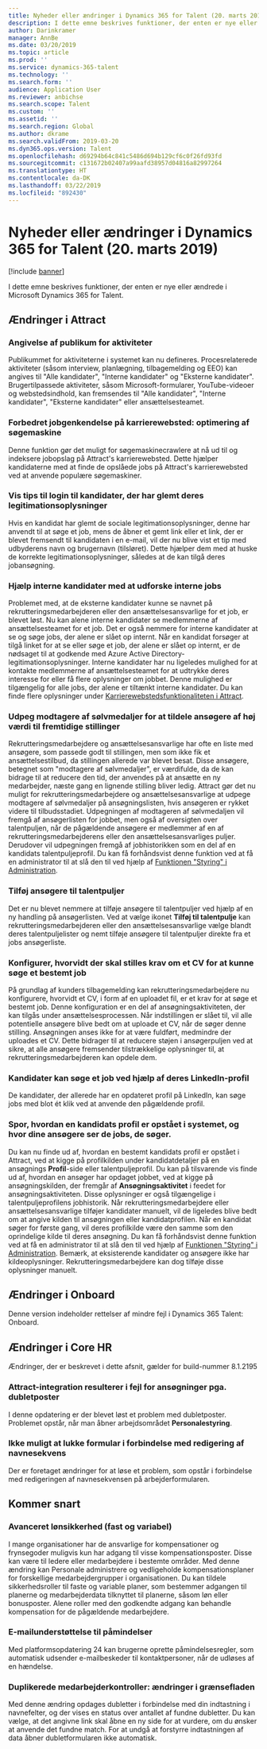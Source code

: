 ```yaml
---
title: Nyheder eller ændringer i Dynamics 365 for Talent (20. marts 2019)
description: I dette emne beskrives funktioner, der enten er nye eller ændrede i Microsoft Dynamics 365 for Talent.
author: Darinkramer
manager: AnnBe
ms.date: 03/20/2019
ms.topic: article
ms.prod: ''
ms.service: dynamics-365-talent
ms.technology: ''
ms.search.form: ''
audience: Application User
ms.reviewer: anbichse
ms.search.scope: Talent
ms.custom: ''
ms.assetid: ''
ms.search.region: Global
ms.author: dkrame
ms.search.validFrom: 2019-03-20
ms.dyn365.ops.version: Talent
ms.openlocfilehash: d69294b64c841c5486d694b129cf6c0f26fd93fd
ms.sourcegitcommit: c131672b02407a99aafd38957d04816a82997264
ms.translationtype: HT
ms.contentlocale: da-DK
ms.lasthandoff: 03/22/2019
ms.locfileid: "892430"
---
```

# <a name="whats-new-or-changed-in-dynamics-365-for-talent-march-20-2019"></a>Nyheder eller ændringer i Dynamics 365 for Talent (20. marts 2019)

[!include [banner](includes/banner.md)]

I dette emne beskrives funktioner, der enten er nye eller ændrede i Microsoft Dynamics 365 for Talent.

## <a name="changes-in-attract"></a>Ændringer i Attract

### <a name="setting-the-audience-on-activities"></a>Angivelse af publikum for aktiviteter
Publikummet for aktiviteterne i systemet kan nu defineres. Procesrelaterede aktiviteter (såsom interview, planlægning, tilbagemelding og EEO) kan angives til "Alle kandidater", "Interne kandidater" og "Eksterne kandidater". Brugertilpassede aktiviteter, såsom Microsoft-formularer, YouTube-videoer og webstedsindhold, kan fremsendes til "Alle kandidater", "Interne kandidater", "Eksterne kandidater" eller ansættelsesteamet.  

### <a name="improve-career-site-job-discoverability-search-engine-optimization"></a>Forbedret jobgenkendelse på karrierewebsted: optimering af søgemaskine
Denne funktion gør det muligt for søgemaskinecrawlere at nå ud til og indeksere jobopslag på Attract's karrierewebsted. Dette hjælper kandidaterne med at finde de opslåede jobs på Attract's karrierewebsted ved at anvende populære søgemaskiner.

### <a name="show-login-hint-to-candidates-who-forgot-their-credentials"></a>Vis tips til login til kandidater, der har glemt deres legitimationsoplysninger
Hvis en kandidat har glemt de sociale legitimationsoplysninger, denne har anvendt til at søge et job, mens de åbner et gemt link eller et link, der er blevet fremsendt til kandidaten i en e-mail, vil der nu blive vist et tip med udbyderens navn og brugernavn (tilsløret). Dette hjælper dem med at huske de korrekte legitimationsoplysninger, således at de kan tilgå deres jobansøgning.

### <a name="help-internal-candidates-explore-internal-jobs"></a>Hjælp interne kandidater med at udforske interne jobs
Problemet med, at de eksterne kandidater kunne se navnet på rekrutteringsmedarbejderen eller den ansættelsesansvarlige for et job, er blevet løst. Nu kan alene interne kandidater se medlemmerne af ansættelsesteamet for et job. Det er også nemmere for interne kandidater at se og søge jobs, der alene er slået op internt. Når en kandidat forsøger at tilgå linket for at se eller søge et job, der alene er slået op internt, er de nødsaget til at godkende med Azure Active Directory-legitimationsoplysninger. Interne kandidater har nu ligeledes mulighed for at kontakte medlemmerne af ansættelsesteamet for at udtrykke deres interesse for eller få flere oplysninger om jobbet. Denne mulighed er tilgængelig for alle jobs, der alene er tiltænkt interne kandidater. Du kan finde flere oplysninger under [Karrierewebstedsfunktionaliteten i Attract](./career-site.md).

### <a name="designate-silver-medalists-to-assign-high-value-applicants-for-future-positions"></a>Udpeg modtagere af sølvmedaljer for at tildele ansøgere af høj værdi til fremtidige stillinger
Rekrutteringsmedarbejdere og ansættelsesansvarlige har ofte en liste med ansøgere, som passede godt til stillingen, men som ikke fik et ansættelsestilbud, da stillingen allerede var blevet besat. Disse ansøgere, betegnet som "modtagere af sølvmedaljer", er værdifulde, da de kan bidrage til at reducere den tid, der anvendes på at ansætte en ny medarbejder, næste gang en lignende stilling bliver ledig. Attract gør det nu muligt for rekrutteringsmedarbejdere og ansættelsesansvarlige at udpege modtagere af sølvmedaljer på ansøgningslisten, hvis ansøgeren er rykket videre til tilbudsstadiet. Udpegningen af modtageren af sølvmedaljen vil fremgå af ansøgerlisten for jobbet, men også af oversigten over talentpuljen, når de pågældende ansøgere er medlemmer af en af rekrutteringsmedarbejderens eller den ansættelsesansvarliges puljer. Derudover vil udpegningen fremgå af jobhistorikken som en del af en kandidats talentpuljeprofil. Du kan få forhåndsvist denne funktion ved at få en administrator til at slå den til ved hjælp af [Funktionen "Styring" i Administration](https://docs.microsoft.com/en-us/dynamics365/unified-operations/talent/access-preview-feature).

### <a name="add-applicants-to-talent-pools"></a>Tilføj ansøgere til talentpuljer
Det er nu blevet nemmere at tilføje ansøgere til talentpuljer ved hjælp af en ny handling på ansøgerlisten. Ved at vælge ikonet **Tilføj til talentpulje** kan rekrutteringsmedarbejderen eller den ansættelsesansvarlige vælge blandt deres talentpuljelister og nemt tilføje ansøgere til talentpuljer direkte fra et jobs ansøgerliste.

### <a name="configure-whether-a-resume-is-required-to-apply-for-a-particular-job"></a>Konfigurer, hvorvidt der skal stilles krav om et CV for at kunne søge et bestemt job
På grundlag af kunders tilbagemelding kan rekrutteringsmedarbejdere nu konfigurere, hvorvidt et CV, i form af en uploadet fil, er et krav for at søge et bestemt job. Denne konfiguration er en del af ansøgningsaktiviteten, der kan tilgås under ansættelsesprocessen. Når indstillingen er slået til, vil alle potentielle ansøgere blive bedt om at uploade et CV, når de søger denne stilling. Ansøgningen anses ikke for at være fuldført, medmindre der uploades et CV. Dette bidrager til at reducere støjen i ansøgerpuljen ved at sikre, at alle ansøgere fremsender tilstrækkelige oplysninger til, at rekrutteringsmedarbejderen kan opdele dem.

### <a name="candidates-can-apply-to-a-job-using-their-linkedin-profile"></a>Kandidater kan søge et job ved hjælp af deres LinkedIn-profil
De kandidater, der allerede har en opdateret profil på LinkedIn, kan søge jobs med blot ét klik ved at anvende den pågældende profil.

### <a name="track-how-a-candidate-profile-originated-in-the-system-and-where-your-applicants-discover-the-jobs-they-applied-for"></a>Spor, hvordan en kandidats profil er opstået i systemet, og hvor dine ansøgere ser de jobs, de søger.
Du kan nu finde ud af, hvordan en bestemt kandidats profil er opstået i Attract, ved at kigge på profilkilden under kandidatdetaljer på en ansøgnings **Profil**-side eller talentpuljeprofil. Du kan på tilsvarende vis finde ud af, hvordan en ansøger har opdaget jobbet, ved at kigge på ansøgningskilden, der fremgår af **Ansøgningsaktivitet** i feedet for ansøgningsaktiviteten. Disse oplysninger er også tilgængelige i talentpuljeprofilens jobhistorik. Når rekrutteringsmedarbejdere eller ansættelsesansvarlige tilføjer kandidater manuelt, vil de ligeledes blive bedt om at angive kilden til ansøgningen eller kandidatprofilen. Når en kandidat søger for første gang, vil deres profilkilde være den samme som den oprindelige kilde til deres ansøgning. Du kan få forhåndsvist denne funktion ved at få en administrator til at slå den til ved hjælp af [Funktionen "Styring" i Administration](https://docs.microsoft.com/en-us/dynamics365/unified-operations/talent/access-preview-feature). Bemærk, at eksisterende kandidater og ansøgere ikke har kildeoplysninger. Rekrutteringsmedarbejdere kan dog tilføje disse oplysninger manuelt.

## <a name="changes-in-onboard"></a>Ændringer i Onboard

Denne version indeholder rettelser af mindre fejl i Dynamics 365 Talent: Onboard.

## <a name="changes-in-core-hr"></a>Ændringer i Core HR

Ændringer, der er beskrevet i dette afsnit, gælder for build-nummer 8.1.2195

### <a name="attract-integration-throws-duplicate-record-error-for-applications"></a>Attract-integration resulterer i fejl for ansøgninger pga. dubletposter
I denne opdatering er der blevet løst et problem med dubletposter. Problemet opstår, når man åbner arbejdsområdet **Personalestyring**.

### <a name="unable-to-close-form-when-editing-name-sequence"></a>Ikke muligt at lukke formular i forbindelse med redigering af navnesekvens
Der er foretaget ændringer for at løse et problem, som opstår i forbindelse med redigeringen af navnesekvensen på arbejderformularen.

## <a name="coming-soon"></a>Kommer snart

###  <a name="advanced-compensation-security-fixed-and-variable"></a>Avanceret lønsikkerhed (fast og variabel)
I mange organisationer har de ansvarlige for kompensationer og frynsegoder muligvis kun har adgang til visse kompensationsposter. Disse kan være til ledere eller medarbejdere i bestemte områder. Med denne ændring kan Personale administrere og vedligeholde kompensationsplaner for forskellige medarbejdergrupper i organisationen. Du kan tildele sikkerhedsroller til faste og variable planer, som bestemmer adgangen til planerne og medarbejderdata tilknyttet til planerne, såsom løn eller bonusposter. Alene roller med den godkendte adgang kan behandle kompensation for de pågældende medarbejdere.

###  <a name="email-support-for-alerts"></a>E-mailunderstøttelse til påmindelser
Med platformsopdatering 24 kan brugerne oprette påmindelsesregler, som automatisk udsender e-mailbeskeder til kontaktpersoner, når de udløses af en hændelse.

### <a name="duplicate-employee-check-interface-changes"></a>Duplikerede medarbejderkontroller: ændringer i grænsefladen
Med denne ændring opdages dubletter i forbindelse med din indtastning i navnefelter, og der vises en status over antallet af fundne dubletter. Du kan vælge, at det angivne link skal åbne en ny side for at vurdere, om du ønsker at anvende det fundne match. For at undgå at forstyrre indtastningen af data åbner dubletformularen ikke automatisk.


